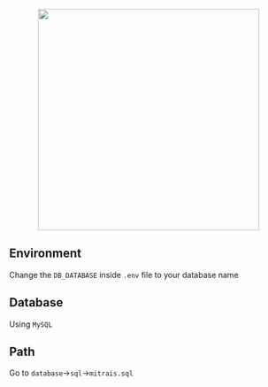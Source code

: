 <p align="center"><img src="https://res.cloudinary.com/dtfbvvkyp/image/upload/v1566331377/laravel-logolockup-cmyk-red.svg" width="400"></p>

## Environment
Change the `DB_DATABASE` inside `.env` file to your database name

## Database
Using `MySQL`

## Path
Go to `database`->`sql`->`mitrais.sql`
